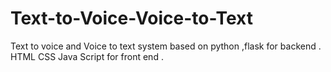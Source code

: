 # Text-to-Voice-Voice-to-Text
Text to voice and Voice to text system based on python ,flask for backend . HTML CSS Java Script for front end .
